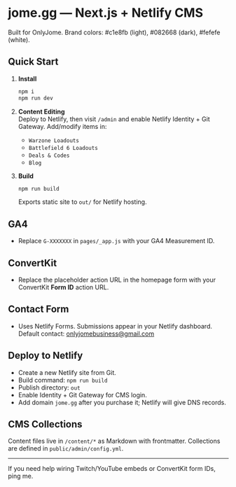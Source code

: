 
# jome.gg — Next.js + Netlify CMS

Built for OnlyJome. Brand colors: #c1e8fb (light), #082668 (dark), #fefefe (white).

## Quick Start

1. **Install**  
   ```bash
   npm i
   npm run dev
   ```

2. **Content Editing**  
   Deploy to Netlify, then visit `/admin` and enable Netlify Identity + Git Gateway.
   Add/modify items in:
   - `Warzone Loadouts`
   - `Battlefield 6 Loadouts`
   - `Deals & Codes`
   - `Blog`

3. **Build**  
   ```bash
   npm run build
   ```
   Exports static site to `out/` for Netlify hosting.

## GA4
- Replace `G-XXXXXXX` in `pages/_app.js` with your GA4 Measurement ID.

## ConvertKit
- Replace the placeholder action URL in the homepage form with your ConvertKit **Form ID** action URL.

## Contact Form
- Uses Netlify Forms. Submissions appear in your Netlify dashboard. Default contact: onlyjomebusiness@gmail.com

## Deploy to Netlify
- Create a new Netlify site from Git.
- Build command: `npm run build`
- Publish directory: `out`
- Enable Identity + Git Gateway for CMS login.
- Add domain `jome.gg` after you purchase it; Netlify will give DNS records.

## CMS Collections
Content files live in `/content/*` as Markdown with frontmatter. Collections are defined in `public/admin/config.yml`.

---

If you need help wiring Twitch/YouTube embeds or ConvertKit form IDs, ping me.
